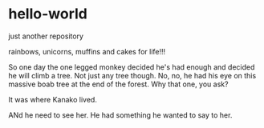 # hello-world
just another repository

rainbows, unicorns, muffins and cakes for life!!!

So one day the one legged monkey decided he's had enough and decided he will climb a tree.
Not just any tree though.
No, no, he had his eye on this massive boab tree at the end of the forest.
Why that one, you ask?

It was where Kanako lived.


ANd he need to see her. He had something he wanted to say to her.
